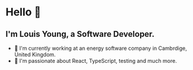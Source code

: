 # Hello 👋

## I'm Louis Young, a Software Developer.

- 🏢 I'm currently working at an energy software company in Cambrdige, United Kingdom.
- 💙 I'm passionate about React, TypeScript, testing and much more.
